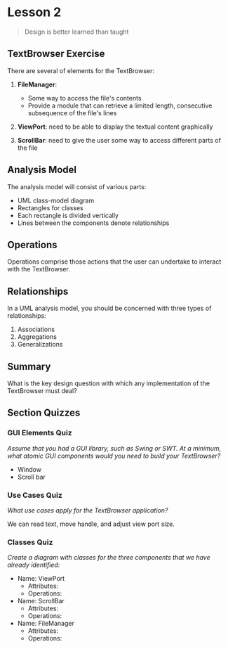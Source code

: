 # Lesson 2

> Design is better learned than taught

## TextBrowser Exercise

There are several of elements for the TextBrowser:

1. **FileManager**:

   - Some way to access the file's contents
   - Provide a module that can retrieve a limited length, consecutive subsequence of the file's lines

2. **ViewPort**: need to be able to display the textual content graphically
3. **ScrollBar**: need to give the user some way to access different parts of the file

## Analysis Model

The analysis model will consist of various parts:

- UML class-model diagram
- Rectangles for classes
- Each rectangle is divided vertically
- Lines between the components denote relationships

## Operations

Operations comprise those actions that the user can undertake to interact with the TextBrowser.

## Relationships

In a UML analysis model, you should be concerned with three types of relationships:

1. Associations
2. Aggregations
3. Generalizations

## Summary

What is the key design question with which any implementation of the TextBrowser must deal?

## Section Quizzes

### GUI Elements Quiz

_Assume that you had a GUI library, such as Swing or SWT. At a minimum, what atomic GUI components would you need to build your TextBrowser?_

- Window
- Scroll bar

### Use Cases Quiz

_What use cases apply for the TextBrowser application?_

We can read text, move handle, and adjust view port size.

### Classes Quiz

_Create a diagram with classes for the three components that we have already identified:_

- Name: ViewPort
  - Attributes:
  - Operations:
- Name: ScrollBar
  - Attributes:
  - Operations:
- Name: FileManager
  - Attributes:
  - Operations:
